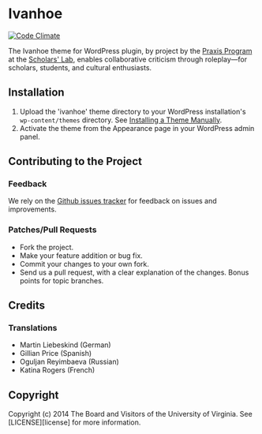 # Ivanhoe

[![Code Climate](https://codeclimate.com/github/scholarslab/ivanhoe.png)](https://codeclimate.com/github/scholarslab/ivanhoe)

The Ivanhoe theme for WordPress plugin, by project by the [Praxis Program][praxis-program] at the
[Scholars' Lab][scholars-lab], enables collaborative criticism through roleplay—for scholars, students, and cultural enthusiasts.

## Installation

1. Upload the 'ivanhoe' theme directory to your WordPress installation's `wp-content/themes` directory. See [Installing a Theme Manually][installing-a-theme].
2. Activate the theme from the Appearance page in your WordPress admin panel.

## Contributing to the Project

### Feedback

We rely on the [Github issues tracker][issues] for feedback on issues and improvements.

### Patches/Pull Requests

* Fork the project.
* Make your feature addition or bug fix.
* Commit your changes to your own fork.
* Send us a pull request, with a clear explanation of the changes. Bonus points for topic branches.

## Credits

### Translations

* Martin Liebeskind (German)
* Gillian Price (Spanish)
* Oguljan Reyimbaeva (Russian)
* Katina Rogers (French)

## Copyright

Copyright (c) 2014 The Board and Visitors of the University of Virginia. See [LICENSE][license] for more information.

[installing-a-theme]: http://codex.wordpress.org/Using_Themes#Adding_New_Themes_Manually_.28FTP.29
[issues]: http://github.com/scholarslab/ivanhoe/issues
[praxis-program]: http://praxis.scholarslab.org
[scholars-lab]: http://scholarslab.org
